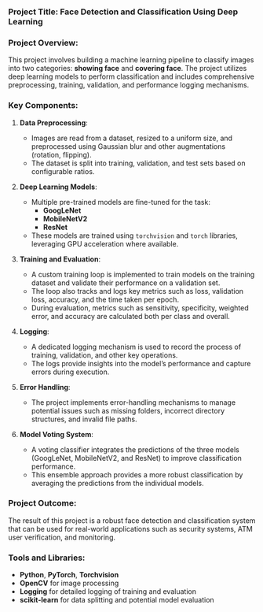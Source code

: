 ### Project Title: **Face Detection and Classification Using Deep Learning**


### Project Overview:
This project involves building a machine learning pipeline to classify images into two categories: **showing face** and **covering face**. The project utilizes deep learning models to perform classification and includes comprehensive preprocessing, training, validation, and performance logging mechanisms.

### Key Components:
1. **Data Preprocessing**:
   - Images are read from a dataset, resized to a uniform size, and preprocessed using Gaussian blur and other augmentations (rotation, flipping).
   - The dataset is split into training, validation, and test sets based on configurable ratios.

2. **Deep Learning Models**:
   - Multiple pre-trained models are fine-tuned for the task:
     - **GoogLeNet**
     - **MobileNetV2**
     - **ResNet**
   - These models are trained using `torchvision` and `torch` libraries, leveraging GPU acceleration where available.

3. **Training and Evaluation**:
   - A custom training loop is implemented to train models on the training dataset and validate their performance on a validation set.
   - The loop also tracks and logs key metrics such as loss, validation loss, accuracy, and the time taken per epoch.
   - During evaluation, metrics such as sensitivity, specificity, weighted error, and accuracy are calculated both per class and overall.

4. **Logging**:
   - A dedicated logging mechanism is used to record the process of training, validation, and other key operations. 
   - The logs provide insights into the model’s performance and capture errors during execution.

5. **Error Handling**:
   - The project implements error-handling mechanisms to manage potential issues such as missing folders, incorrect directory structures, and invalid file paths.

6. **Model Voting System**:
   - A voting classifier integrates the predictions of the three models (GoogLeNet, MobileNetV2, and ResNet) to improve classification performance.
   - This ensemble approach provides a more robust classification by averaging the predictions from the individual models.

### Project Outcome:
The result of this project is a robust face detection and classification system that can be used for real-world applications such as security systems, ATM user verification, and monitoring.

### Tools and Libraries:
- **Python**, **PyTorch**, **Torchvision**
- **OpenCV** for image processing
- **Logging** for detailed logging of training and evaluation
- **scikit-learn** for data splitting and potential model evaluation
